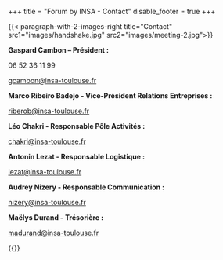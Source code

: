 +++
title = "Forum by INSA - Contact"
disable_footer = true
+++

{{< paragraph-with-2-images-right title="Contact"
    src1="images/handshake.jpg"
    src2="images/meeting-2.jpg">}}


**Gaspard Cambon – Président :**

06 52 36 11 99

[gcambon@insa-toulouse.fr](mailto:gcambon@insa-toulouse.fr)


**Marco Ribeiro Badejo - Vice-Président Relations Entreprises :**

[riberob@insa-toulouse.fr](mailto:riberob@insa-toulouse.fr)

**Léo Chakri - Responsable Pôle Activités :**

[chakri@insa-toulouse.fr](mailto:chakri@insa-toulouse.fr)

**Antonin Lezat - Responsable Logistique :**

[lezat@insa-toulouse.fr](mailto:lezat@insa-toulouse.fr)

**Audrey Nizery - Responsable Communication :**

[nizery@insa-toulouse.fr](mailto:nizery@insa-toulouse.fr)

**Maëlys Durand - Trésorière :**

[madurand@insa-toulouse.fr](mailto:madurand@insa-toulouse.fr)

{{</paragraph-with-2-images-right>}}
